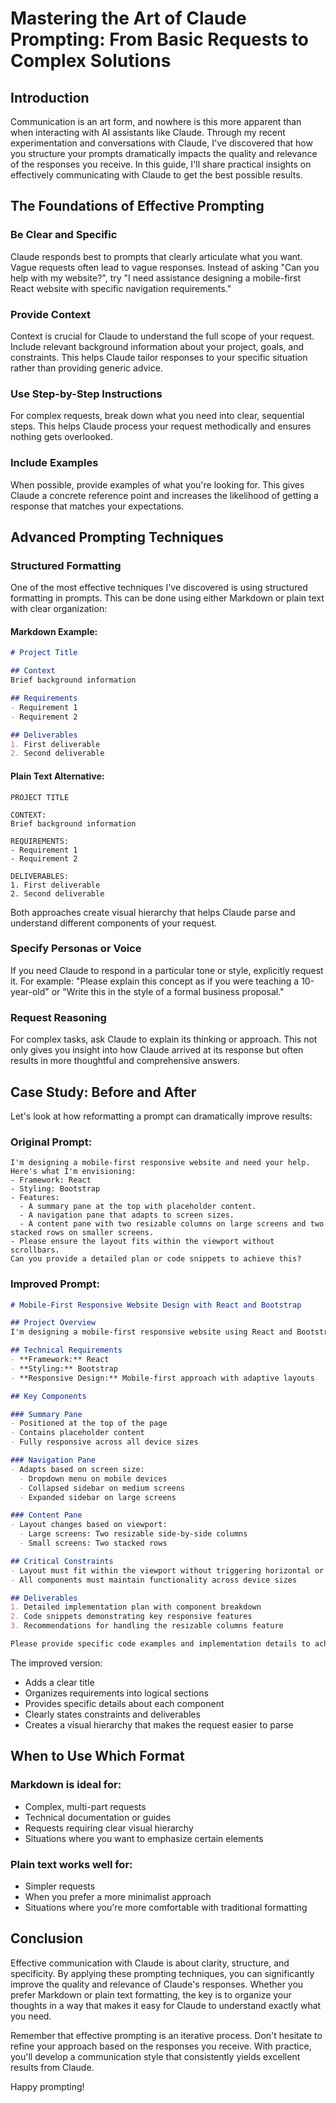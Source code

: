 # Mastering the Art of Claude Prompting: From Basic Requests to Complex Solutions

## Introduction

Communication is an art form, and nowhere is this more apparent than when interacting with AI assistants like Claude. Through my recent experimentation and conversations with Claude, I've discovered that how you structure your prompts dramatically impacts the quality and relevance of the responses you receive. In this guide, I'll share practical insights on effectively communicating with Claude to get the best possible results.

## The Foundations of Effective Prompting

### Be Clear and Specific

Claude responds best to prompts that clearly articulate what you want. Vague requests often lead to vague responses. Instead of asking "Can you help with my website?", try "I need assistance designing a mobile-first React website with specific navigation requirements."

### Provide Context

Context is crucial for Claude to understand the full scope of your request. Include relevant background information about your project, goals, and constraints. This helps Claude tailor responses to your specific situation rather than providing generic advice.

### Use Step-by-Step Instructions

For complex requests, break down what you need into clear, sequential steps. This helps Claude process your request methodically and ensures nothing gets overlooked.

### Include Examples

When possible, provide examples of what you're looking for. This gives Claude a concrete reference point and increases the likelihood of getting a response that matches your expectations.

## Advanced Prompting Techniques

### Structured Formatting

One of the most effective techniques I've discovered is using structured formatting in prompts. This can be done using either Markdown or plain text with clear organization:

#### Markdown Example:
```markdown
# Project Title

## Context
Brief background information

## Requirements
- Requirement 1
- Requirement 2

## Deliverables
1. First deliverable
2. Second deliverable
```

#### Plain Text Alternative:
```
PROJECT TITLE

CONTEXT:
Brief background information

REQUIREMENTS:
- Requirement 1
- Requirement 2

DELIVERABLES:
1. First deliverable
2. Second deliverable
```

Both approaches create visual hierarchy that helps Claude parse and understand different components of your request.

### Specify Personas or Voice

If you need Claude to respond in a particular tone or style, explicitly request it. For example: "Please explain this concept as if you were teaching a 10-year-old" or "Write this in the style of a formal business proposal."

### Request Reasoning

For complex tasks, ask Claude to explain its thinking or approach. This not only gives you insight into how Claude arrived at its response but often results in more thoughtful and comprehensive answers.

## Case Study: Before and After

Let's look at how reformatting a prompt can dramatically improve results:

### Original Prompt:
```
I'm designing a mobile-first responsive website and need your help.  
Here's what I'm envisioning:  
- Framework: React  
- Styling: Bootstrap  
- Features:  
  - A summary pane at the top with placeholder content.  
  - A navigation pane that adapts to screen sizes.  
  - A content pane with two resizable columns on large screens and two stacked rows on smaller screens.  
- Please ensure the layout fits within the viewport without scrollbars.  
Can you provide a detailed plan or code snippets to achieve this?
```

### Improved Prompt:
```markdown
# Mobile-First Responsive Website Design with React and Bootstrap

## Project Overview
I'm designing a mobile-first responsive website using React and Bootstrap, and need a detailed implementation plan.

## Technical Requirements
- **Framework:** React
- **Styling:** Bootstrap
- **Responsive Design:** Mobile-first approach with adaptive layouts

## Key Components

### Summary Pane
- Positioned at the top of the page
- Contains placeholder content
- Fully responsive across all device sizes

### Navigation Pane
- Adapts based on screen size:
  - Dropdown menu on mobile devices
  - Collapsed sidebar on medium screens
  - Expanded sidebar on large screens

### Content Pane
- Layout changes based on viewport:
  - Large screens: Two resizable side-by-side columns
  - Small screens: Two stacked rows

## Critical Constraints
- Layout must fit within the viewport without triggering horizontal or vertical scrollbars
- All components must maintain functionality across device sizes

## Deliverables
1. Detailed implementation plan with component breakdown
2. Code snippets demonstrating key responsive features
3. Recommendations for handling the resizable columns feature

Please provide specific code examples and implementation details to achieve this responsive design.
```

The improved version:
- Adds a clear title
- Organizes requirements into logical sections
- Provides specific details about each component
- Clearly states constraints and deliverables
- Creates a visual hierarchy that makes the request easier to parse

## When to Use Which Format

### Markdown is ideal for:
- Complex, multi-part requests
- Technical documentation or guides
- Requests requiring clear visual hierarchy
- Situations where you want to emphasize certain elements

### Plain text works well for:
- Simpler requests
- When you prefer a more minimalist approach
- Situations where you're more comfortable with traditional formatting

## Conclusion

Effective communication with Claude is about clarity, structure, and specificity. By applying these prompting techniques, you can significantly improve the quality and relevance of Claude's responses. Whether you prefer Markdown or plain text formatting, the key is to organize your thoughts in a way that makes it easy for Claude to understand exactly what you need.

Remember that effective prompting is an iterative process. Don't hesitate to refine your approach based on the responses you receive. With practice, you'll develop a communication style that consistently yields excellent results from Claude.

Happy prompting!